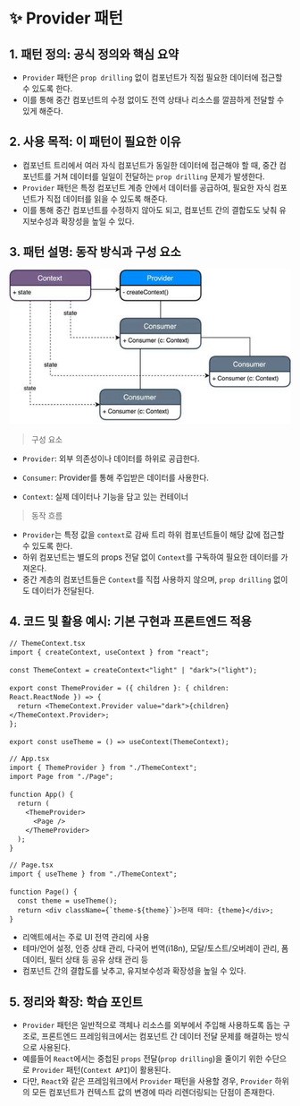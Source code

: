 # ✨ Provider 패턴

## 1. 패턴 정의: 공식 정의와 핵심 요약

- `Provider` 패턴은 `prop drilling` 없이 컴포넌트가 직접 필요한 데이터에 접근할 수 있도록 한다.
- 이를 통해 중간 컴포넌트의 수정 없이도 전역 상태나 리소스를 깔끔하게 전달할 수 있게 해준다.

## 2. 사용 목적: 이 패턴이 필요한 이유

- 컴포넌트 트리에서 여러 자식 컴포넌트가 동일한 데이터에 접근해야 할 때, 중간 컴포넌트를 거쳐 데이터를 일일이 전달하는 `prop drilling` 문제가 발생한다.
- `Provider` 패턴은 특정 컴포넌트 계층 안에서 데이터를 공급하여, 필요한 자식 컴포넌트가 직접 데이터를 읽을 수 있도록 해준다.
- 이를 통해 중간 컴포넌트를 수정하지 않아도 되고, 컴포넌트 간의 결합도도 낮춰 유지보수성과 확장성을 높일 수 있다.

## 3. 패턴 설명: 동작 방식과 구성 요소

![Provider](./images/provider-structure.png)

> 구성 요소

- `Provider`: 외부 의존성이나 데이터를 하위로 공급한다.

- `Consumer`: Provider를 통해 주입받은 데이터를 사용한다.

- `Context`: 실제 데이터나 기능을 담고 있는 컨테이너

> 동작 흐름

- `Provider`는 특정 값을 `context`로 감싸 트리 하위 컴포넌트들이 해당 값에 접근할 수 있도록 한다.
- 하위 컴포넌트는 별도의 props 전달 없이 `Context`를 구독하여 필요한 데이터를 가져온다.
- 중간 계층의 컴포넌트들은 `Context`를 직접 사용하지 않으며, `prop drilling` 없이도 데이터가 전달된다.

## 4. 코드 및 활용 예시: 기본 구현과 프론트엔드 적용

```tsx
// ThemeContext.tsx
import { createContext, useContext } from "react";

const ThemeContext = createContext<"light" | "dark">("light");

export const ThemeProvider = ({ children }: { children: React.ReactNode }) => {
  return <ThemeContext.Provider value="dark">{children}</ThemeContext.Provider>;
};

export const useTheme = () => useContext(ThemeContext);
```

```tsx
// App.tsx
import { ThemeProvider } from "./ThemeContext";
import Page from "./Page";

function App() {
  return (
    <ThemeProvider>
      <Page />
    </ThemeProvider>
  );
}
```

```tsx
// Page.tsx
import { useTheme } from "./ThemeContext";

function Page() {
  const theme = useTheme();
  return <div className={`theme-${theme}`}>현재 테마: {theme}</div>;
}
```

- 리액트에서는 주로 UI 전역 관리에 사용
- 테마/언어 설정, 인증 상태 관리, 다국어 번역(i18n), 모달/토스트/오버레이 관리, 폼 데이터, 필터 상태 등 공유 상태 관리 등
- 컴포넌트 간의 결합도를 낮추고, 유지보수성과 확장성을 높일 수 있다.

## 5. 정리와 확장: 학습 포인트

- `Provider` 패턴은 일반적으로 객체나 리소스를 외부에서 주입해 사용하도록 돕는 구조로, 프론트엔드 프레임워크에서는 컴포넌트 간 데이터 전달 문제를 해결하는 방식으로 사용된다.
- 예를들어 `React`에서는 중첩된 `props` 전달(`prop drilling`)을 줄이기 위한 수단으로 `Provider` 패턴(`Context API`)이 활용된다.
- 다만, `React`와 같은 프레임워크에서 `Provider` 패턴을 사용할 경우, `Provider` 하위의 모든 컴포넌트가 컨텍스트 값의 변경에 따라 리렌더링되는 단점이 존재한다.
